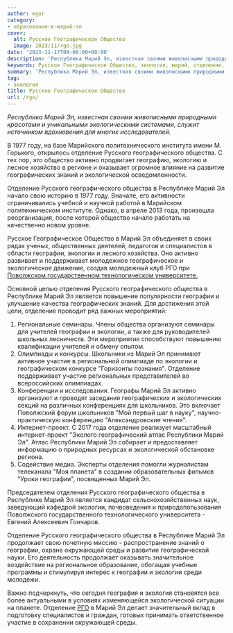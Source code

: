 ```yaml
---
author: egor
category:
- образование-в-марий-эл
cover:
  alt: Русское Географическое Общество
  image: 2023/11/rgo.jpg
date: '2023-11-17T09:00:00+00:00'
description: 'Республика Марий Эл, известная своими живописными природными красотами и уникальными экологическими системами, служит источником вдохновения для многих...'
keywords: Русское Географическое Общество, экология, марий, отделение, общества, географии, русского, географического, экологии, республике, общество, активно, географических, знаний, экологической, отделения, участие
summary: 'Республика Марий Эл, известная своими живописными природными красотами и уникальными экологическими системами, служит источником вдохновения для многих...'
tag:
- экология
title: Русское Географическое Общество
url: /rgo/
---
```


_Республика Марий Эл, известная своими живописными природными красотами и уникальными экологическими системами, служит источником вдохновения для многих исследователей._

В 1977 году, на базе Марийского политехнического института имени М. Горького, открылось отделение Русского географического общества. С тех пор, это общество активно продвигает географию, экологию и лесное хозяйство в регионе и оказывает огромное влияние на развитие географических знаний и экологической осведомленности.

Отделение Русского географического общества в Республике Марий Эл начало свою историю в 1977 году. Вначале, его активности ограничивались учебной и научной работой в Марийском политехническом институте. Однако, в апреле 2013 года, произошла реорганизация, после которой общество начало работать на качественно новом уровне.

Русское Географическое Общество в Марий Эл объединяет в своих рядах ученых, общественных деятелей, педагогов и специалистов в области географии, экологии и лесного хозяйства. Оно активно развивает и поддерживает молодежное географическое и экологическое движение, создав молодежный клуб РГО при [Поволжском государственном технологическом университете.](/povolzhskij-gosudarstvennyj-tehnologicheskij-universitet-v-joshkar-ole/)

Основной целью отделения Русского географического общества в Республике Марий Эл является повышение популярности географии и улучшение качества географических знаний. Для достижения этой цели, отделение проводит ряд важных мероприятий:

1. Региональные семинары. Члены общества организуют семинары для учителей географии и экологии, а также для руководителей школьных лесничеств. Эти мероприятия способствуют повышению квалификации учителей и обмену опытом.
1. Олимпиады и конкурсы. Школьники из Марий Эл принимают активное участие в региональной олимпиаде по экологии и географическом конкурсе "Горизонты познания". Отделение поддерживает участие региональных представителей во всероссийских олимпиадах.
1. Конференции и исследования. Географы Марий Эл активно организуют и проводят заседания географических и экологических секций на различных конференциях для школьников. Это включает Поволжский форум школьников "Мой первый шаг в науку", научно-практическую конференцию "Александровские чтения".
1. Интернет-проект. С 2017 года отделение реализует масштабный интернет-проект "Эколого географический атлас Республики Марий Эл". Атлас Республики Марий Эл собирает и предоставляет информацию о природных ресурсах и экологической обстановке региона.
1. Содействие медиа. Эксперты отделения помогли журналистам телеканала "Моя планета" в создании образовательных фильмов "Уроки географии", посвященных Марий Эл.

Председателем отделения Русского географического общества в Республике Марий Эл является кандидат сельскохозяйственных наук, заведующий кафедрой экологии, почвоведения и природопользования Поволжского государственного технологического университета \- Евгений Алексеевич Гончаров.

Отделение Русского географического общества в Республике Марий Эл продолжает свою почетную миссию \- распространение знаний о географии, охране окружающей среды и развитие географической науки. Его деятельность продолжает оказывать значительное воздействие на региональное образование, обогащая учебные программы и стимулируя интерес к географии и экологии среди молодежи.

Важно подчеркнуть, что сегодня география и экология становятся все более актуальными в условиях изменяющейся экологической ситуации на планете. Отделение [РГО](https://rgo.ru/) в Марий Эл делает значительный вклад в подготовку специалистов и граждан, готовых принимать ответственное участие в сохранении окружающей среды.